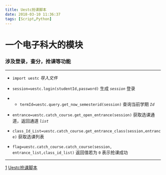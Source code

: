 ```yaml
---
title: Uestc抢课脚本
date: 2018-03-10 11:36:37
tags: [Script,Python]
---
```

# 一个电子科大的模块

### 涉及登录，查分，抢课等功能


<!--more-->
---

 - `import uestc`  *导入文件*
 
 -  `session=uestc.login(studentId,password)` 生成 *`session`* 登录
 
 -  - `termId=uestc.query.get_now_semesterid(session)`     查询当前学期 *`Id`*
  -   `entrance=uestc.catch_course.get_open_entrance(session)` 获取选课通道，返回通道 *`list`*
  - `class_Id_List=uestc.catch_course.get_entrance_class(session,entrance)` 获取选课列表 
  
 - `flag=uestc.catch_course.catch_course(session, entrance_list,class_id_list)` 返回值若为 `0` 表示抢课成功 


  


---

[1] [Uestc抢课脚本][1]


  [1]: https://github.com/plusIs/uestc